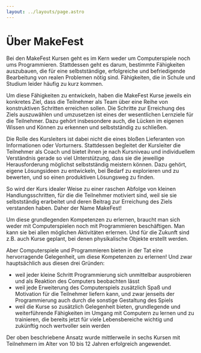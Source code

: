 ```yaml
---
layout: ../layouts/page.astro
---
```

# Über MakeFest

Bei den MakeFest Kursen geht es im Kern weder um Computerspiele noch ums Programmieren. Stattdessen geht es
darum, bestimmte Fähigkeiten auszubauen, die für eine selbstständige, erfolgreiche und befriedigende
Bearbeitung von realen Problemen nötig sind. Fähigkeiten, die in Schule und Studium leider häufig zu kurz
kommen.

Um diese Fähigkeiten zu entwickeln, haben die MakeFest Kurse jeweils ein konkretes Ziel, dass die
Teilnehmer als Team über eine Reihe von konstruktiven Schritten erreichen sollen. Die Schritte zur
Erreichung des Ziels auszuwählen und umzusetzen ist eines der wesentlichen Lernziele für die Teilnehmer.
Dazu gehört insbesondere auch, die Lücken im eigenen Wissen und Können zu erkennen und selbstständig zu
schließen.

Die Rolle des Kursleiters ist dabei nicht die eines bloßen Lieferanten von Informationen oder Vorturners.
Stattdessen begleitet der Kursleiter die Teilnehmer als Coach und bietet ihnen je nach Kursniveau und
individuellem Verständnis gerade so viel Unterstützung, dass sie die jeweilige Herausforderung möglichst
selbstständig meistern können. Dazu gehört, eigene Lösungsideen zu entwickeln, bei Bedarf zu explorieren und
zu bewerten, und so einen produktiven Lösungsweg zu finden.

So wird der Kurs idealer Weise zu einer raschen Abfolge von kleinen Handlungsschritten, für die die
Teilnehmer motiviert sind, weil sie sie selbstständig erarbeitet und deren Beitrag zur Erreichung des Ziels
verstanden haben. Daher der Name MakeFest!

Um diese grundlegenden Kompetenzen zu erlernen, braucht man sich weder mit Computerspielen noch mit
Programmieren beschäftigen. Man kann sie bei allen möglichen Aktivitäten erlernen. Und für die Zukunft sind
z.B. auch Kurse geplant, bei denen physikalische Objekte erstellt werden.

Aber Computerspiele und Programmieren bieten in der Tat eine hervorragende Gelegenheit, um diese
Kompetenzen zu erlernen! Und zwar hauptsächlich aus diesen drei Gründen:

* weil jeder kleine Schritt Programmierung sich unmittelbar ausprobieren und als Reaktion des Computers beobachten lässt
* weil jede Erweiterung des Computerspiels zusätzlich Spaß und Motivation für die Teilnehmer liefern kann, und zwar jenseits der Programmierung auch durch die sonstige Gestaltung des Spiels
* weil die Kurse so zusätzlich Gelegenheit bieten, grundlegende und weiterführende Fähigkeiten im Umgang mit Computern zu lernen und zu trainieren, die bereits jetzt für viele Lebensbereiche wichtig und zukünftig noch wertvoller sein werden

Der oben beschriebene Ansatz wurde mittlerweile in sechs Kursen mit Teilnehmern im Alter von 10 bis 12
Jahren erfolgreich angewendet.